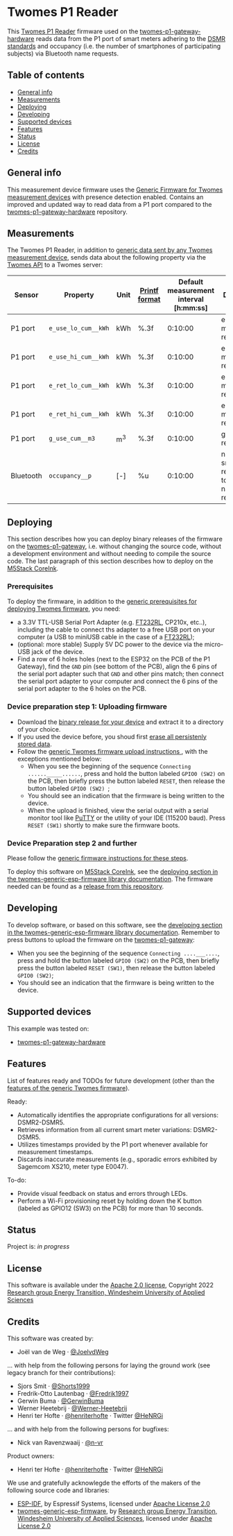 # Twomes P1 Reader
This [Twomes P1 Reader](https://github.com/energietransitie/twomes-p1-reader-firmware) firmware used on the [twomes-p1-gateway-hardware](https://github.com/energietransitie/twomes-p1-gateway-hardware) reads data from the P1 port of smart meters adhering to the [DSMR standards](https://www.netbeheernederland.nl/dossiers/slimme-meter-15/documenten) and occupancy (i.e. the number of smartphones of participating subjects) via Bluetooth name requests.

## Table of contents
* [General info](#general-info)
* [Measurements](#measurements)
* [Deploying](#deploying)
* [Developing](#developing) 
* [Supported devices](#supported-devices)
* [Features](#features)
* [Status](#status)
* [License](#license)
* [Credits](#credits)

## General info
This measurement device firmware uses the [Generic Firmware for Twomes measurement devices](https://github.com/energietransitie/twomes-generic-esp-firmware) with presence detection enabled. Contains an improved and updated way to read data from a P1 port compared to the  [twomes-p1-gateway-hardware](https://github.com/energietransitie/twomes-p1-gateway-hardware) repository. 


## Measurements

The Twomes P1 Reader, in addition to [generic data sent by any Twomes measurement device](https://github.com/energietransitie/twomes-generic-esp-firmware#readme), sends data about the following property via the [Twomes API](https://github.com/energietransitie/twomes-backoffice-api) to a Twomes server:

| Sensor | Property           | Unit | [Printf format](https://en.wikipedia.org/wiki/Printf_format_string) | Default measurement interval \[h:mm:ss\] | Description                            |
|--------|--------------------|------|--------|-------------------|----------------------------------------|
| P1 port   | `e_use_lo_cum__kWh`         | kWh   | %.3f   | 0:10:00           | electricity meter reading                        |
| P1 port   | `e_use_hi_cum__kWh`         | kWh   | %.3f   | 0:10:00           | electricity meter reading                        |
| P1 port   | `e_ret_lo_cum__kWh`         | kWh   | %.3f   | 0:10:00           | electricity meter reading                        |
| P1 port   | `e_ret_hi_cum__kWh`         | kWh   | %.3f   | 0:10:00           | electricity meter reading                        |
| P1 port   | `g_use_cum__m3`         |  m<sup>3</sup>  | %.3f   | 0:10:00           | gas meter reading                        |
| Bluetooth  | `occupancy__p`         | [-]   | %u   | 0:10:00           | number of smartphones responding to Bluetooth name request                        |

## Deploying
This section describes how you can deploy binary releases of the firmware on the [twomes-p1-gateway](https://github.com/energietransitie/twomes-p1-gateway-hardware), i.e. without changing the source code, without a development environment and without needing to compile the source code. The last paragraph of this section describes how to deploy on the [M5Stack CoreInk](https://github.com/m5stack/M5-CoreInk).

### Prerequisites
To deploy the firmware, in addition to the [generic prerequisites for deploying Twomes firmware](https://github.com/energietransitie/twomes-generic-esp-firmware#prerequisites), you need:
* a 3.3V TTL-USB Serial Port Adapter (e.g. [FT232RL](https://www.tinytronics.nl/shop/en/communication-and-signals/usb/ft232rl-3.3v-5v-ttl-usb-serial-port-adapter), CP210x, etc..), including the cable to connect ths adapter to a free USB port on your computer (a USB to miniUSB cable in the case of a [FT232RL](https://www.tinytronics.nl/shop/en/communication-and-signals/usb/ft232rl-3.3v-5v-ttl-usb-serial-port-adapter));
* (optional: more stable) Supply 5V DC power to the device via the micro-USB jack of the device.
* Find a row of 6 holes holes (next to the ESP32 on the PCB of the  P1 Gateway), find the `GND` pin (see  bottom of the PCB), align the 6 pins of the serial port adapter such that `GND` and other pins match; then connect the serial port adapter to your computer and connect the 6 pins of the serial port adapter to the 6 holes on the PCB.

### Device preparation step 1: Uploading firmware

* Download the [binary release for your device](https://github.com/energietransitie/twomes-p1-gateway-firmware/releases) and extract it to a directory of your choice.
* If you used the device before, you shoud first [erase all persistenly stored data](https://github.com/energietransitie/twomes-generic-esp-firmware#erasing-all-persistenly-stored-data).
* Follow the [generic Twomes firmware upload instructions ](https://github.com/energietransitie/twomes-generic-esp-firmware#device-preparation-step-1a-uploading-firmware-to-esp32), with the exceptions mentioned below:
	* When you see the beginning of the sequence `Connecting ......_____......`, press and hold the button labeled `GPIO0 (SW2)` on the PCB, then briefly press the button labeled `RESET`, then release the button labeled `GPIO0 (SW2) `;
	* You should see an indication that the firmware is being written to the device.
	* When the upload is finished, view the serial output with a serial monitor tool like [PuTTY](https://www.chiark.greenend.org.uk/~sgtatham/putty/) or the utility of your IDE (115200 baud). Press `RESET (SW1)` shortly to  make sure the firmware boots. 


### Device Preparation step 2 and further 
Please follow the [generic firmware instructions for these steps](https://github.com/energietransitie/twomes-generic-esp-firmware#device-preparation-step-2-establishing-a-device-name-and-device-activation_token). 

To deploy this software on [M5Stack CoreInk](https://github.com/m5stack/M5-CoreInk), see the [deploying section in the twomes-generic-esp-firmware library documentation](https://www.energietransitiewindesheim.nl/twomes-generic-esp-firmware/deploying/prerequisites/). The firmware needed can be found as a [release from this repository](https://github.com/energietransitie/twomes-p1-reader-firmware). 

## Developing
To develop software, or based on this software, see the [developing section in the twomes-generic-esp-firmware library documentation](https://www.energietransitiewindesheim.nl/twomes-generic-esp-firmware/starting/prerequisites/). Remember to press buttons to upload the firmware on the [twomes-p1-gateway](https://github.com/energietransitie/twomes-p1-gateway-hardware): 
* When you see the beginning of the sequence `Connecting ....___....`, press and hold the button labeled `GPIO0 (SW2)` on the PCB, then briefly press the button labeled `RESET (SW1)`, then release the button labeled `GPIO0 (SW2)`;
* You should see an indication that the firmware is being written to the device.


## Supported devices
This example was tested on:
- [twomes-p1-gateway-hardware](https://github.com/energietransitie/twomes-p1-gateway-hardware)

## Features
List of features ready and TODOs for future development (other than the [features of the generic Twomes firmware](https://github.com/energietransitie/twomes-generic-esp-firmware#features)). 

Ready:
* Automatically identifies the appropriate configurations for all versions: DSMR2-DSMR5.
* Retrieves information from all current smart meter variations: DSMR2-DSMR5.
* Utilizes timestamps provided by the P1 port whenever available for measurement timestamps.
* Discards inaccurate measurements (e.g., sporadic errors exhibited by Sagemcom XS210, meter type E0047).

To-do:
* Provide visual feedback on status and errors through LEDs.
* Perform a Wi-Fi provisioning reset by holding down the K button (labeled as GPIO12 (SW3) on the PCB) for more than 10 seconds.

## Status
Project is: _in progress_

## License
This software is available under the [Apache 2.0 license](./LICENSE), Copyright 2022 [Research group Energy Transition, Windesheim University of Applied Sciences](https://windesheim.nl/energietransitie) 

## Credits
This software was created by:
* Joël van de Weg · [@JoelvdWeg](https://github.com/JoelvdWeg)

... with help from the following persons for laying the ground work (see legacy branch for their contributions):
* Sjors Smit ·  [@Shorts1999](https://github.com/Shorts1999)
* Fredrik-Otto Lautenbag ·  [@Fredrik1997](https://github.com/Fredrik1997)
* Gerwin Buma ·  [@GerwinBuma](https://github.com/GerwinBuma) 
* Werner Heetebrij ·  [@Werner-Heetebrij](https://github.com/Werner-Heetebrij)
* Henri ter Hofte · [@henriterhofte](https://github.com/henriterhofte) · Twitter [@HeNRGi](https://twitter.com/HeNRGi)

... and with help from the following persons for bugfixes:
* Nick van Ravenzwaaij · [@n-vr](https://github.com/n-vr)

Product owners:
* Henri ter Hofte · [@henriterhofte](https://github.com/henriterhofte) · Twitter [@HeNRGi](https://twitter.com/HeNRGi)

We use and gratefully acknowlegde the efforts of the makers of the following source code and libraries:
* [ESP-IDF](https://github.com/espressif/esp-idf), by Espressif Systems, licensed under [Apache License 2.0](https://github.com/espressif/esp-idf/blob/9d34a1cd42f6f63b3c699c3fe8ec7216dd56f36a/LICENSE)
* [twomes-generic-esp-firmware](https://github.com/energietransitie/twomes-generic-esp-firmware), by [Research group Energy Transition, Windesheim University of Applied Sciences](https://windesheim.nl/energietransitie), licensed under [Apache License 2.0](https://github.com/energietransitie/twomes-generic-esp-firmware/blob/main/LICENSE.md)
